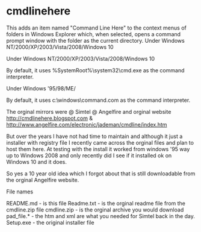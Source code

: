 # cmdlinehere
This adds an item named "Command Line Here" to the context menus of folders in Windows Explorer which, when selected, opens a command prompt window with the folder as the current directory.  Under Windows NT/2000/XP/2003/Vista/2008/Windows 10

Under Windows NT/2000/XP/2003/Vista/2008/Windows 10

By default, it uses %SystemRoot%\system32\cmd.exe as the command interpreter.

Under Windows '95/98/ME/

By default, it uses c:\windows\command.com as the command interpreter.

The orginal mirrors were @ Simtel @ Angelfire and orginal website http://cmdlinehere.blogspot.com & http://www.angelfire.com/electronic/jademan/cmdline/index.htm

But over the years I have not had time to maintain and although it just a installer with registry file
I recently came across the orginal files and plan to host them here. At testing with the install it worked from windows '95 way up to Windows 2008 and only recently did I see if it installed ok on Windows 10 and it does. 

So yes a 10 year old idea which I forgot about that is still downloadable from the orginal Angelfire website.

File names

README.md - is this file
Readme.txt - is the orginal readme file from the cmdline.zip file
cmdline.zip - is the orginal archive you would download
pad_file.* - the htm and xml are what you needed for Simtel back in the day.
Setup.exe - the original installer file
